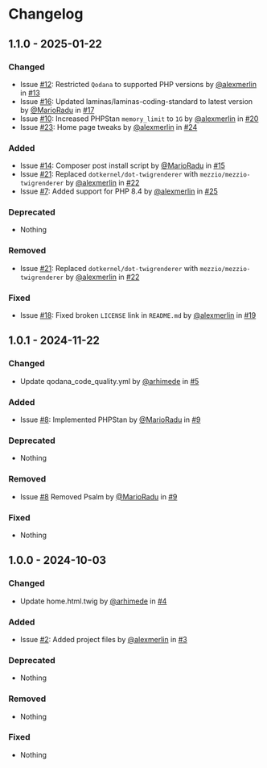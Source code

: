 # Changelog

## 1.1.0 - 2025-01-22

### Changed

* Issue [#12](https://github.com/dotkernel/light/issues/12): Restricted `Qodana` to supported PHP versions by [@alexmerlin](https://github.com/alexmerlin) in [#13](https://github.com/dotkernel/light/pull/13)
* Issue [#16](https://github.com/dotkernel/light/issues/16): Updated laminas/laminas-coding-standard to latest version by [@MarioRadu](https://github.com/MarioRadu) in [#17](https://github.com/dotkernel/light/pull/17)
* Issue [#10](https://github.com/dotkernel/light/issues/10): Increased PHPStan `memory_limit` to `1G` by [@alexmerlin](https://github.com/alexmerlin) in [#20](https://github.com/dotkernel/light/pull/20)
* Issue [#23](https://github.com/dotkernel/light/issues/23): Home page tweaks by [@alexmerlin](https://github.com/alexmerlin) in [#24](https://github.com/dotkernel/light/pull/24)

### Added

* Issue [#14](https://github.com/dotkernel/light/issues/14): Composer post install script by [@MarioRadu](https://github.com/MarioRadu) in [#15](https://github.com/dotkernel/light/pull/15)
* Issue [#21](https://github.com/dotkernel/light/issues/21): Replaced `dotkernel/dot-twigrenderer` with `mezzio/mezzio-twigrenderer` by [@alexmerlin](https://github.com/alexmerlin) in [#22](https://github.com/dotkernel/light/pull/22)
* Issue [#7](https://github.com/dotkernel/light/issues/7): Added support for PHP 8.4 by [@alexmerlin](https://github.com/alexmerlin) in [#25](https://github.com/dotkernel/light/pull/25)

### Deprecated

* Nothing

### Removed

* Issue [#21](https://github.com/dotkernel/light/issues/21): Replaced `dotkernel/dot-twigrenderer` with `mezzio/mezzio-twigrenderer` by [@alexmerlin](https://github.com/alexmerlin) in [#22](https://github.com/dotkernel/light/pull/22)

### Fixed

* Issue [#18](https://github.com/dotkernel/light/issues/18): Fixed broken `LICENSE` link in `README.md` by [@alexmerlin](https://github.com/alexmerlin) in [#19](https://github.com/dotkernel/light/pull/19)

## 1.0.1 - 2024-11-22

### Changed

* Update qodana_code_quality.yml by [@arhimede](https://github.com/arhimede) in [#5](https://github.com/dotkernel/light/pull/5)

### Added

* Issue [#8](https://github.com/dotkernel/light/issues/8): Implemented PHPStan by [@MarioRadu](https://github.com/MarioRadu) in [#9](https://github.com/dotkernel/light/pull/9)

### Deprecated

* Nothing

### Removed

* Issue [#8](https://github.com/dotkernel/light/issues/8) Removed Psalm by [@MarioRadu](https://github.com/MarioRadu) in [#9](https://github.com/dotkernel/light/pull/9)

### Fixed

* Nothing

## 1.0.0 - 2024-10-03

### Changed

* Update home.html.twig by [@arhimede](https://github.com/arhimede) in [#4](https://github.com/dotkernel/light/pull/4)

### Added

* Issue [#2](https://github.com/dotkernel/light/issues/2): Added project files by [@alexmerlin](https://github.com/alexmerlin) in [#3](https://github.com/dotkernel/light/pull/3)

### Deprecated

* Nothing

### Removed

* Nothing

### Fixed

* Nothing
